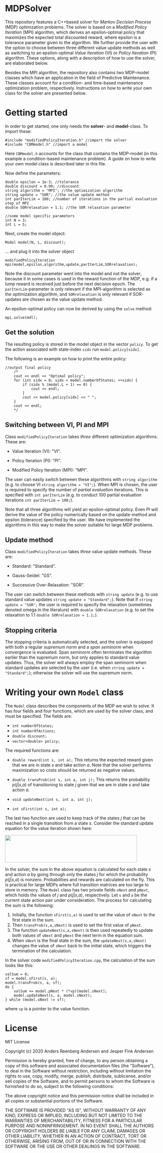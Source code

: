 # MDPSolver

This repository features a C++based solver for *Markov Decision Process* (MDP) optimization problems. The solver is based on a *Modified Policy Iteration* (MPI) algorithm, which derives an epsilon-optimal policy that maximizes the expected total discounted reward, where epsilon is a tolerance parameter given to the algorithm. We further provide the user with the option to choose between three different value update methods as well as switching to an epsilon-optimal *Value Iteration* (VI) or *Policy Iteration* (PI) algorithm. These options, along with a description of how to use the solver, are elaborated below.

Besides the MPI algorithm, the repository also contains two MDP-model classes which have an application in the field of Predictive Maintenance. These classes account for a condition- and time-based maintenance optimization problem, respectively. Instructions on how to write your own 
class for the solver are presented below. 

# Getting started

In order to get started, one only needs the **solver**- and **model**-class. To import these:
```
#include "modifiedPolicyIteration.h" //import the solver
#include "CBMmodel.h" //import a model

```
Here `CBMmodel.h` accounts for the class that contains the MDP-model (in this example a condition-based maintenance problem). A guide on how to write your own model class is described later in this file.

Now define the parameters:
```
double epsilon = 1e-3; //tolerance
double discount = 0.99; //discount
string algorithm = "MPI"; //the optimization algorithm
string update = "SOR"; //the value update method
int parIterLim = 100; //number of iterations in the partial evaluation step of MPI
double SORrelaxation = 1.1; //the SOR relaxation parameter 

//some model specific parameters
int N = 3;
int L = 5; 
```

Next, create the model object:
```
Model model(N, L, discount);
```
... and plug it into the solver object
```
modifiedPolicyIteration mpi(model,epsilon,algorithm,update,parIterLim,SORrelaxation);
```

Note the discount parameter went into the model and not the solver, because it in some cases is used in the reward function of the MDP, e.g. if a lump reward is received just before the next decision epoch. The `parIterLim`-parameter is only relevant if the MPI-algorithm is selected as the optimization algorithm, and `SORrelaxation` is only relevant if SOR-updates are chosen as the value update method. 

An epsilon-optimal policy can now be derived by using the `solve` method:
```
mpi.solve(mdl);
```

## Get the solution

The resulting policy is stored in the model object in the vector `policy`. To get the action associated with state-index `sidx` run `model.policy[sidx]`. 

The following is an example on how to print the entire policy: 

```
//output final policy
	/*
	cout << endl << "Optimal policy";
	for (int sidx = 0; sidx < model.numberOfStates; ++sidx) {
		if (sidx % (model.L + 1) == 0) {
			cout << endl;
		}
		cout << model.policy[sidx] << " ";
	}
	cout << endl;
	*/
```

## Switching between VI, PI and MPI

Class `modifiedPolicyIteration` takes *three* different optimization algorithms. These are:

* Value Iteration (VI): "VI". 

* Policy Iteration (PI): "PI".
         
* Modified Policy Iteration (MPI): "MPI".
         
         
The user can easily switch between these algorithms with `string algorithm` (e.g. to choose VI `string algorithm = "VI";`). When MPI is chosen, the user is required to specify the number of *partial evaluation* iterations. This is specified with `int parIterLim` (e.g. to conduct 100 partial evaluation iterations `int parIterLim = 100;`).

Note that all three algorithms will yield an epsilon-optimal policy. Even PI will derive the value of the policy numerically based on the update-method and epsilon (tolerance) specified by the user. We have implemented the algorithms in this way to make the solver suitable for large MDP problems.

## Update method

Class `modifiedPolicyIteration` takes *three* value update methods. These are:

* Standard: "Standard".

* Gauss-Seidel: "GS".

* Successive Over-Relaxation: "SOR".

The user can switch between these methods with `string update` (e.g. to use standard value updates `string update = "Standard";`). Note that if `string update = "SOR";` the user is required to specify the relaxation (sometimes denoted omega in the literature) with `double SORrelaxation` (e.g. to set the relaxation to 1.1 `double SORrelaxation = 1.1;`). 

## Stopping criteria

The stopping criteria is automatically selected, and the solver is equipped with both a regular *supremum norm* and a *span seminorm* when convergence is evaluated. Span seminorm often terminates the algorithm earlier than the supremum norm, but only applies to standard value updates. Thus, the solver will always employ the span seminorm when standard updates are selected by the user (i.e. when `string update = "Standard";`); otherwise the solver will use the supremum norm.

# Writing your own `Model` class

The `Model` class describes the components of the MDP we wish to solve. It has four fields and four functions, which are used by the solver class, and must be specified. The fields are: 

* `int numberOfStates;`
* `int numberOfActions;`
* `double discount;`
* `vector<double> policy;`

The required functions are:

* `double reward(int s, int a);` This returns the expected reward given that we are in state *s* and take action *a*. Note that the solver performs maximization so costs should be returned as negative values. 

* `double transProb(int s, int a, int j);` This returns the probability *p*(*j*|*s*,*a*) of transitioning to state *j* given that we are in state *s* and take action *a*.

* `void updateNext(int s, int a, int j);`
* `int sFirst(int s, int a);`

The last two function are used to keep track of the states *j* that can be reached in a single transition from a state *s*. Consider the standard update equation for the value iteration shown here:

<img src="https://github.com/areenberg/MDPSolver/blob/master/VIupdate.JPG" width="435" height="90">

In the solver, the sum in the above equation is calculated for each state *s* and action *a* by going through only the states *j* for which the probability *p*(*j*|*s*,*a*) is nonzero. Probabilities and rewards are calculated on the fly. This is practical for large MDPs where full transition matrices are too large to store in memory. The `Model` class has two private fields `sNext` and `pNext`, which holds the values of *j* and *p*(*j*|*s*,*a*), respectively. Let `s` and `a` be the current state action pair under consideration. The process for calculating the sum is the following:
1. Initially, the function `sFirst(s,a)` is used to set the value of `sNext` to the first state in the sum. 
2. Then `transProb(s,a,sNext)` is used to set the first value of `pNext`.
3. The function `updateNext(s,a,sNext)` is then used repeatedly to update both values of `sNext` and `pNext`  the next term in the equation sum. 
4. When `sNext` is the final state in the sum, the `updateNext(s,a,sNext)` changes the value of `sNext` back to the initial state, which triggers the termination of the calculation. 

In the solver code `modifiedPolicyIteration.cpp`, the calculation of the sum looks like this: 
```
valSum = 0;
sf = model.sFirst(s, a);
model.transProb(s, a, sf);
do {
	valSum += model.pNext * (*vp)[model.sNext];
	model.updateNext(s, a, model.sNext);
} while (model.sNext != sf);
```
where `vp` is a pointer to the value function.

# License

MIT License

Copyright (c) 2020 Anders Reenberg Andersen and Jesper Fink Andersen

Permission is hereby granted, free of charge, to any person obtaining a copy
of this software and associated documentation files (the "Software"), to deal
in the Software without restriction, including without limitation the rights
to use, copy, modify, merge, publish, distribute, sublicense, and/or sell
copies of the Software, and to permit persons to whom the Software is
furnished to do so, subject to the following conditions:

The above copyright notice and this permission notice shall be included in all
copies or substantial portions of the Software.

THE SOFTWARE IS PROVIDED "AS IS", WITHOUT WARRANTY OF ANY KIND, EXPRESS OR
IMPLIED, INCLUDING BUT NOT LIMITED TO THE WARRANTIES OF MERCHANTABILITY,
FITNESS FOR A PARTICULAR PURPOSE AND NONINFRINGEMENT. IN NO EVENT SHALL THE
AUTHORS OR COPYRIGHT HOLDERS BE LIABLE FOR ANY CLAIM, DAMAGES OR OTHER
LIABILITY, WHETHER IN AN ACTION OF CONTRACT, TORT OR OTHERWISE, ARISING FROM,
OUT OF OR IN CONNECTION WITH THE SOFTWARE OR THE USE OR OTHER DEALINGS IN THE
SOFTWARE.
